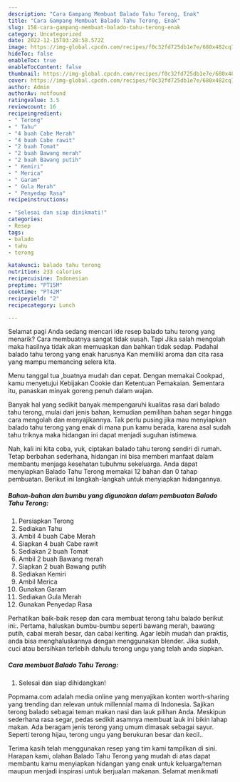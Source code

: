 ```yaml
---
description: "Cara Gampang Membuat Balado Tahu Terong, Enak"
title: "Cara Gampang Membuat Balado Tahu Terong, Enak"
slug: 158-cara-gampang-membuat-balado-tahu-terong-enak
category: Uncategorized
date: 2022-12-15T03:28:58.572Z
image: https://img-global.cpcdn.com/recipes/f0c32fd725db1e7e/680x482cq70/balado-tahu-terong-foto-resep-utama.jpg
hideToc: false
enableToc: true
enableTocContent: false
thumbnail: https://img-global.cpcdn.com/recipes/f0c32fd725db1e7e/680x482cq70/balado-tahu-terong-foto-resep-utama.jpg
cover: https://img-global.cpcdn.com/recipes/f0c32fd725db1e7e/680x482cq70/balado-tahu-terong-foto-resep-utama.jpg
author: Admin
authorAv: notfound
ratingvalue: 3.5
reviewcount: 16
recipeingredient:
- " Terong"
- " Tahu"
- "4 buah Cabe Merah"
- "4 buah Cabe rawit"
- "2 buah Tomat"
- "2 buah Bawang merah"
- "2 buah Bawang putih"
- " Kemiri"
- " Merica"
- " Garam"
- " Gula Merah"
- " Penyedap Rasa"
recipeinstructions:

- "Selesai dan siap dinikmati!"
categories:
- Resep
tags:
- balado
- tahu
- terong

katakunci: balado tahu terong 
nutrition: 233 calories
recipecuisine: Indonesian
preptime: "PT15M"
cooktime: "PT42M"
recipeyield: "2"
recipecategory: Lunch

---
```



Selamat pagi Anda sedang mencari ide resep balado tahu terong yang menarik? Cara membuatnya sangat tidak susah. Tapi Jika salah mengolah maka hasilnya tidak akan memuaskan dan bahkan tidak sedap. Padahal balado tahu terong yang enak harusnya Kan memiliki aroma dan cita rasa yang mampu memancing selera kita.


Menu tanggal tua ,buatnya mudah dan cepat. Dengan memakai Cookpad, kamu menyetujui Kebijakan Cookie dan Ketentuan Pemakaian. Sementara itu, panaskan minyak goreng penuh dalam wajan.

Banyak hal yang sedikit banyak mempengaruhi kualitas rasa dari balado tahu terong, mulai dari jenis bahan, kemudian pemilihan bahan segar hingga cara mengolah dan menyajikannya. Tak perlu pusing jika mau menyiapkan balado tahu terong yang enak di mana pun kamu berada, karena asal sudah tahu triknya maka hidangan ini dapat menjadi suguhan istimewa.


Nah, kali ini kita coba, yuk, ciptakan balado tahu terong sendiri di rumah. Tetap berbahan sederhana, hidangan ini bisa memberi manfaat dalam membantu menjaga kesehatan tubuhmu sekeluarga. Anda dapat menyiapkan Balado Tahu Terong memakai 12 bahan dan 0 tahap pembuatan. Berikut ini langkah-langkah untuk menyiapkan hidangannya.

<!--inarticleads1-->

##### Bahan-bahan dan bumbu yang digunakan dalam pembuatan Balado Tahu Terong:

1. Persiapkan  Terong
1. Sediakan  Tahu
1. Ambil 4 buah Cabe Merah
1. Siapkan 4 buah Cabe rawit
1. Sediakan 2 buah Tomat
1. Ambil 2 buah Bawang merah
1. Siapkan 2 buah Bawang putih
1. Sediakan  Kemiri
1. Ambil  Merica
1. Gunakan  Garam
1. Sediakan  Gula Merah
1. Gunakan  Penyedap Rasa


Perhatikan baik-baik resep dan cara membuat terong tahu balado berikut ini:. Pertama, haluskan bumbu-bumbu seperti bawang merah, bawang putih, cabai merah besar, dan cabai keriting. Agar lebih mudah dan praktis, anda bisa menghaluskannya dengan menggunakan blender. Jika sudah, cuci atau bersihkan terlebih dahulu terong ungu yang telah anda siapkan. 

<!--inarticleads2-->

##### Cara membuat Balado Tahu Terong:


1. Selesai dan siap dihidangkan!

Popmama.com adalah media online yang menyajikan konten worth-sharing yang trending dan relevan untuk millennial mama di Indonesia. Sajikan terong balado sebagai teman makan nasi dan lauk pilihan Anda. Meskipun sederhana rasa segar, pedas sedikit asamnya membuat lauk ini bikin lahap makan. Ada beragam jenis terong yang umum dimasak sebagai sayur. Seperti terong hijau, terong ungu yang berukuran besar dan kecil.. 

Terima kasih telah menggunakan resep yang tim kami tampilkan di sini. Harapan kami, olahan Balado Tahu Terong yang mudah di atas dapat membantu kamu menyiapkan hidangan yang enak untuk keluarga/teman maupun menjadi inspirasi untuk berjualan makanan. Selamat menikmati
